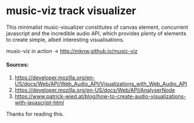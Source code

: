 # music-viz track visualizer
This minimalist music-visualizer constitutes of canvas element, concurrent javascript and the incredible audio API, which provides plenty of elements to create simple, albeit interesting visualisations.

music-viz in action -> http://mknw.github.io/music-viz
#### Sources:
1. https://developer.mozilla.org/en-US/docs/Web/API/Web_Audio_API/Visualizations_with_Web_Audio_API
2. https://developer.mozilla.org/en-US/docs/Web/API/AnalyserNode
3. https://www.patrick-wied.at/blog/how-to-create-audio-visualizations-with-javascript-html

Thanks for reading this. 
